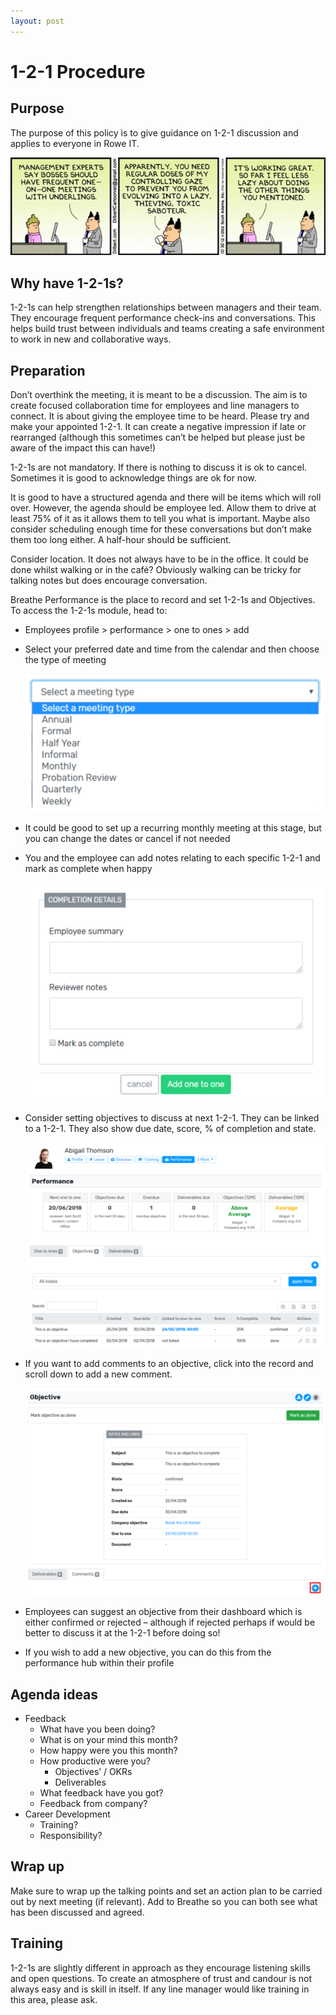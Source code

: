 ```yaml
---
layout: post
---
```


# 1-2-1 Procedure

## Purpose

The purpose of this policy is to give guidance on 1-2-1 discussion and applies to everyone in Rowe IT. 

![1-2-1](images/1-2-1.jpg)

## Why have 1-2-1s? 

1-2-1s can help strengthen relationships between managers and their team. They encourage frequent performance check-ins and conversations. This helps build trust between individuals and teams creating a safe environment to work in new and collaborative ways. 

## Preparation 

Don’t overthink the meeting, it is meant to be a discussion. The aim is to create focused collaboration time for employees and line managers to connect. It is about giving the employee time to be heard. Please try and make your appointed 1-2-1. It can create a negative impression if late or rearranged (although this sometimes can’t be helped but please just be aware of the impact this can have!) 

1-2-1s are not mandatory. If there is nothing to discuss it is ok to cancel. Sometimes it is good to acknowledge things are ok for now. 

 It is good to have a structured agenda and there will be items which will roll over. However, the agenda should be employee led. Allow them to drive at least 75% of it as it allows them to tell you what is important. Maybe also consider scheduling enough time for these conversations but don’t make them too long either.  A half-hour should be sufficient. 

 Consider location. It does not always have to be in the office. It could be done whilst walking or in the café? Obviously walking can be tricky for talking notes but does encourage conversation. 

Breathe Performance is the place to record and set 1-2-1s and Objectives. To access the 1-2-1s module, head to: 

- Employees profile > performance > one to ones > add 

- Select your preferred date and time from the calendar and then choose the type of meeting

  ![set up breathe 1-2-1](images/set-up-breathe-1-2-1.png)

- It could be good to set up a recurring monthly meeting at this stage, but you can change the dates or cancel if not needed 

- You and the employee can add notes relating to each specific 1-2-1 and mark as complete when happy

  ![breathe 1-2-1 feedback](images/breathe-1-2-1-feedback.png)

- Consider setting objectives to discuss at next 1-2-1. They can be linked to a 1-2-1. They also show due date, score, % of completion and state. 

  ![breathe performance page](images/breathe-performance-page.png)

- If you want to add comments to an objective, click into the record and scroll down to add a new comment. 

  ![breathe objective](images/breathe-objective.png)

- Employees can suggest an objective from their dashboard which is either confirmed or rejected – although if rejected perhaps if would be better to discuss it at the 1-2-1 before doing so! 
- If you wish to add a new objective, you can do this from the performance hub within their profile 

## Agenda ideas 

- Feedback
    - What have you been doing?
    - What is on your mind this month?
    - How happy were you this month? 
    - How productive were you?
        - Objectives’ / OKRs 
        - Deliverables
    - What feedback have you got? 
    - Feedback from company? 
- Career Development
    - Training? 
    - Responsibility?

## Wrap up 

Make sure to wrap up the talking points and set an action plan to be carried out by next meeting (if relevant). Add to Breathe so you can both see what has been discussed and agreed. 

## Training 

1-2-1s are slightly different in approach as they encourage listening skills and open questions. To create an atmosphere of trust and candour is not always easy and is skill in itself. If any line manager would like training in this area, please ask. 

